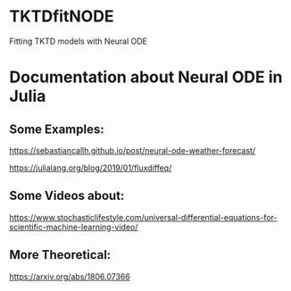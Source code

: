 # TKTDfitNODE
Fitting TKTD models with Neural ODE


# Documentation about Neural ODE in Julia

## Some Examples:

https://sebastiancallh.github.io/post/neural-ode-weather-forecast/

https://julialang.org/blog/2019/01/fluxdiffeq/

## Some Videos about:

https://www.stochasticlifestyle.com/universal-differential-equations-for-scientific-machine-learning-video/

## More Theoretical:

https://arxiv.org/abs/1806.07366
